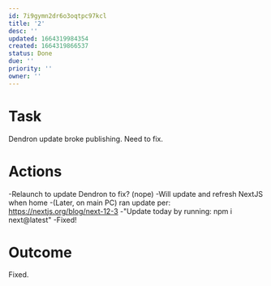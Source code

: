 ```yaml
---
id: 7i9gymn2dr6o3oqtpc97kcl
title: '2'
desc: ''
updated: 1664319984354
created: 1664319866537
status: Done
due: ''
priority: ''
owner: ''
---
```


# Task
Dendron update broke publishing. Need to fix. 

# Actions
-Relaunch to update Dendron to fix? (nope)
    -Will update and refresh NextJS when home
-(Later, on main PC) ran update per: https://nextjs.org/blog/next-12-3
    -"Update today by running: npm i next@latest"
    -Fixed!

# Outcome
Fixed. 